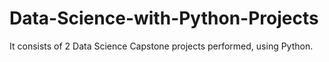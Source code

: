 # Data-Science-with-Python-Projects
It consists of 2 Data Science Capstone projects performed, using Python.

